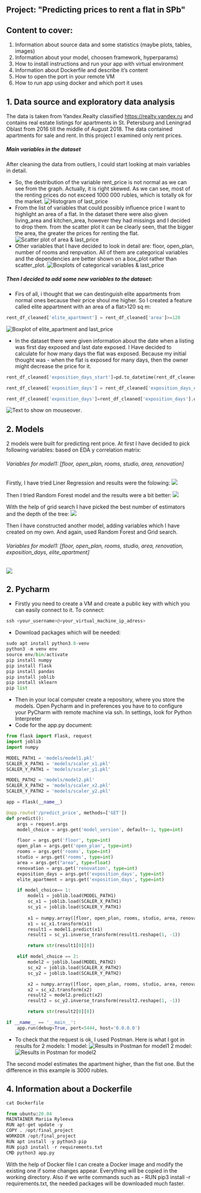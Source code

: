 ## Project: "Predicting prices to rent a flat in SPb"
## Content to cover:
1. Information about source data and some statistics (maybe plots, tables, images)
2. Information about your model, choosen framework, hyperparams) 
3. How to install instructions and run your app with virtual environment
4. Information about Dockerfile and describe it’s content
5. How to open the port in your remote VM
6. How to run app using docker and which port it uses

## 1. Data source and exploratory data analysis
The data is taken from Yandex.Realty classified https://realty.yandex.ru and contains real estate listings for apartments in St. Petersburg and Leningrad Oblast from 2016 till the middle of August 2018. The data contained apartments for sale and rent. In this project I examined only rent prices.

##### Main variables in the dataset
After cleaning the data from outliers, I could start looking at main variables in detail. 
- So, the destribution of the variable rent_price is not normal as we can see from the graph. Actually, it is right skewed. As we can see, most of the renting prices do not exceed 1000 000 rubles, which is totally ok for the market.
![Histogram of last_price](https://sun9-45.userapi.com/s/v1/if2/lT3DRLGnmv-TZs3njEVfAX9o1UkOJBYscnK3ejJotWNWe4S74v_VhXIMlpUHCVZzw9-9yxQRA70aX22SqzEb2kXT.jpg?size=535x291&quality=95&type=album)
- From the list of variables that could possibly influence price I want to highlight an area of a flat. In the dataset there were also given living_area and kitchen_area, however they had missings and I decided to drop them. from the scatter plot it can be clearly seen, that the bigger the area, the greater the prices for renting the flat.
![Scatter plot of area & last_price](https://sun9-75.userapi.com/s/v1/if2/DCfhmL68fn9RXZHIetn6rLGGoyaOy0eTbOS2mlLDuMFDeqcsQ5txeSzfL0ZRNyrHNoqBuoACBIFUjOaqtH2K3Da9.jpg?size=475x302&quality=95&type=album)
- Other variables that I have decided to look in detail are: floor, open_plan, number of rooms and renpvation. All of them are categorical variables and the dependencies are better shown on a box_plot rather than scatter_plot.
![Boxplots of categorical variables & last_price](https://sun9-78.userapi.com/s/v1/if2/vgUy-30Jd30nb86RsMLcoycsedV6j7vBHIRqGnyusk0ObG-0ZIGx2F8u-gyCUl9_ZMHRxG5wNZ7IenW7tzd0LX38.jpg?size=790x270&quality=95&type=album)

##### Then I decided to add some new variables to the dataset:
- Firs of all, i thought that we can destinguish elite appartments from normal ones because their price shoul me higher. So I created a feature called elite appartment with an area of a flat>120 sq m:
```python
rent_df_cleaned['elite_apartment'] = rent_df_cleaned['area']>=120
```
![Boxplot of elite_apartment and last_price](https://sun9-54.userapi.com/s/v1/if2/kR6tL2wuZBwoNdqsM0-MT5S3m0wlv4oSF0jbpnb59KDvD-P56htI38WS61jzR32OsbHFuDP9Gr3gR4SLL9xKrgw3.jpg?size=421x266&quality=95&type=album)

- In the dataset there were given information about the date when a listing was first day exposed and last date exposed. I Have decided to calculate for how many days the flat was exposed. Because my initial thought was  - when the flat is exposed for many days, then the owner might decrease the price for it.
```python
rent_df_cleaned['exposition_days_start']=pd.to_datetime(rent_df_cleaned['first_day_exposition'], format='%Y-%m-%d')

rent_df_cleaned['exposition_days'] = rent_df_cleaned['exposition_days_end']-rent_df_cleaned['exposition_days_start']

rent_df_cleaned['exposition_days']=rent_df_cleaned['exposition_days'].dt.days
```
![](https://sun9-21.userapi.com/s/v1/if2/mQNKPpMkqi3XncvRq4nK_chh5ExpmQtlrpcnoc9uIDiuNenp6xXmwKqyTavOv4H2MjOO3FJ1lWZb27evveRv6cFS.jpg?size=419x272&quality=95&type=album "Text to show on mouseover").

## 2. Models
2 models were built for predicting rent price. 
At first I have decided to pick following variables: based on EDA y correlation matrix: 
###### Variables for model1: [floor, open_plan, rooms, studio, area, renovation]

Firstly, I have tried Liner Regression and results were the folowing:
![](https://sun9-87.userapi.com/s/v1/if2/gZCra4JtRZV5is16XicIo1dX6itxdaCgchBf342ZiDzxDp7cuAf6YTaEvYSdVJGJP85xPTNbMXsyKxzh5hQ6FJJZ.jpg?size=218x56&quality=95&type=album)

Then I tried Random Forest model and the results were a bit better:
![](https://sun9-16.userapi.com/s/v1/if2/JRieR60x_rAZuPrANlaav04bzGlQM_HQHe6b3LQXpmyNgDbrVzPMze4apB7NKbjPSG1OMA_aXr86rdAQ8oKrTeuA.jpg?size=229x56&quality=95&type=album)

With the help of grid search I have picked the best number of estimators and the depth of the tree:
![](https://sun9-20.userapi.com/s/v1/if2/iUNSBRSblC3h9KClCbeYSbTVAcs0XvNApyXlcsf8Q4jUi9AeyRWmQH4BaccwXKAPVVVinJwq0ln2hOr2fC8NIFtz.jpg?size=806x250&quality=95&type=album)

Then I have constructed another model, adding variables which I have created on my own. And again, used Random Forest and Grid search.
###### Variables for model1: [floor, open_plan, rooms, studio, area, renovation, exposition_days, elite_apartment]

![](https://sun9-66.userapi.com/s/v1/if2/OizjY43mmDTloTlmUaSqvp6hNrIcgfNnMj76bpdwcaerQaZmNWKMx_UwXoDAP5oozDJkdQimt6Va9QB7Am7rd1Oj.jpg?size=801x254&quality=95&type=album)

## 2. Pycharm
- Firstly you need to create a VM and create a public key with which you can easily connect to it. To connect: 
```python
ssh <your_username>@<your_virtual_machine_ip_adress>
```
- Download packages which will be needed:
```python
sudo apt install python3.8-venv
python3 -m venv env
source env/bin/activate
pip install numpy
pip install flask
pip install pandas
pip install joblib
pip install sklearn
pip list
```
- Then in your local computer create a repository, where you store the models. Open Pycharm and in preferences you have to to configure your PyCharm with remote machine via ssh. In settings, look for Python Interpreter
- Code for the app.py document:
```python
from flask import Flask, request
import joblib
import numpy

MODEL_PATH1 = 'models/model1.pkl'
SCALER_X_PATH1 = 'models/scaler_x1.pkl'
SCALER_Y_PATH1 = 'models/scaler_y1.pkl'

MODEL_PATH2 = 'models/model2.pkl'
SCALER_X_PATH2 = 'models/scaler_x2.pkl'
SCALER_Y_PATH2 = 'models/scaler_y2.pkl'

app = Flask(__name__)

@app.route('/predict_price', methods=['GET'])
def predict():
    args = request.args
    model_choice = args.get('model_version', default=-1, type=int)

    floor = args.get('floor', type=int)
    open_plan = args.get('open_plan', type=int)
    rooms = args.get('rooms', type=int)
    studio = args.get('rooms', type=int)
    area = args.get("area", type=float)
    renovation = args.get('renovation', type=int)
    exposition_days = args.get('exposition_days', type=int)
    elite_apartment = args.get('exposition_days', type=int)

    if model_choice== 1:
        model1 = joblib.load(MODEL_PATH1)
        sc_x1 = joblib.load(SCALER_X_PATH1)
        sc_y1 = joblib.load(SCALER_Y_PATH1)
        
        x1 = numpy.array([floor, open_plan, rooms, studio, area, renovation]).reshape(1, -1)
        x1 = sc_x1.transform(x1)
        result1 = model1.predict(x1)
        result1 = sc_y1.inverse_transform(result1.reshape(1, -1))

        return str(result1[0][0])

    elif model_choice == 2:
        model2 = joblib.load(MODEL_PATH2)
        sc_x2 = joblib.load(SCALER_X_PATH2)
        sc_y2 = joblib.load(SCALER_Y_PATH2)

        x2 = numpy.array([floor, open_plan, rooms, studio, area, renovation, exposition_days, elite_apartment]).reshape(1, -1)
        x2 = sc_x2.transform(x2)
        result2 = model2.predict(x2)
        result2 = sc_y2.inverse_transform(result2.reshape(1, -1))

        return str(result2[0][0])

if __name__ == '__main__':
    app.run(debug=True, port=5444, host='0.0.0.0')
```
- To check that the request is ok, I used Postman. Here is what I got in results for 2 models:
1 model:
![Results in Postman for model1](https://sun9-29.userapi.com/s/v1/if2/gQ6MCt8Oz77BDe2PhZoyzcsRYNokC_ZBX0WbMkNzXO2ukgi420hYyFrcZiOAZBsyDzop2tlK_IvPXvo3WUUKK06F.jpg?size=810x576&quality=95&type=album)
2 model:
![Results in Postman for model2](https://sun9-39.userapi.com/s/v1/if2/iIbLEZ1RziIC1Li4DILFEXKO3mFIEwZ71f-YaWO8zArLrmBxwWz7e1WXFbpP4-I4yWsp3UF_7flKq3WGPfGeWIYC.jpg?size=1072x586&quality=95&type=album)

The second model estimates the apartment higher, than the fist one. But the difference in this example is 3000 rubles.

## 4. Information about a Dockerfile
```python
cat Dockerfile

from ubuntu:20.04
MAINTAINER Mariia Ryleeva
RUN apt-get update -y
COPY . /opt/final_project
WORKDIR /opt/final_project
RUN apt install -y python3-pip
RUN pip3 install -r requirements.txt
CMD python3 app.py
```
With the help of Docker file I can create a Docker image and modify the existing one if some changes appear. Everything will be copied in the working directory. Also if we write commands such as - RUN pip3 install -r requirements.txt, the needed packages will be downloaded much faster.

[//]: # (These are reference links used in the body of this note and get stripped out when the markdown processor does its job. There is no need to format nicely because it shouldn't be seen. Thanks SO - http://stackoverflow.com/questions/4823468/store-comments-in-markdown-syntax)

   [dill]: <https://github.com/joemccann/dillinger>
   [git-repo-url]: <https://github.com/joemccann/dillinger.git>
   [john gruber]: <http://daringfireball.net>
   [df1]: <http://daringfireball.net/projects/markdown/>
   [markdown-it]: <https://github.com/markdown-it/markdown-it>
   [Ace Editor]: <http://ace.ajax.org>
   [node.js]: <http://nodejs.org>
   [Twitter Bootstrap]: <http://twitter.github.com/bootstrap/>
   [jQuery]: <http://jquery.com>
   [@tjholowaychuk]: <http://twitter.com/tjholowaychuk>
   [express]: <http://expressjs.com>
   [AngularJS]: <http://angularjs.org>
   [Gulp]: <http://gulpjs.com>

   [PlDb]: <https://github.com/joemccann/dillinger/tree/master/plugins/dropbox/README.md>
   [PlGh]: <https://github.com/joemccann/dillinger/tree/master/plugins/github/README.md>
   [PlGd]: <https://github.com/joemccann/dillinger/tree/master/plugins/googledrive/README.md>
   [PlOd]: <https://github.com/joemccann/dillinger/tree/master/plugins/onedrive/README.md>
   [PlMe]: <https://github.com/joemccann/dillinger/tree/master/plugins/medium/README.md>
   [PlGa]: <https://github.com/RahulHP/dillinger/blob/master/plugins/googleanalytics/README.md>

